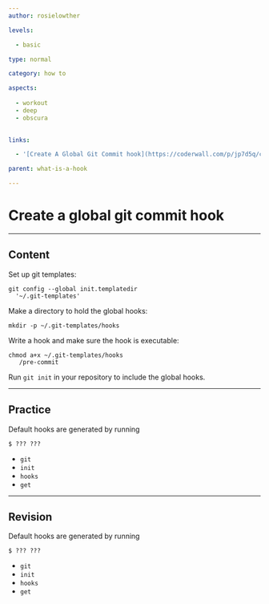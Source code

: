 ```yaml
---
author: rosielowther

levels:

  - basic

type: normal

category: how to

aspects:
  
  - workout
  - deep
  - obscura
  

links:

  - '[Create A Global Git Commit hook](https://coderwall.com/p/jp7d5q/create-a-global-git-commit-hook){website}'

parent: what-is-a-hook

---
```


# Create a global git commit hook

---
## Content

Set up git templates:
```
git config --global init.templatedir 
  '~/.git-templates'
```
Make a directory to hold the global hooks:
```
mkdir -p ~/.git-templates/hooks
```
Write a hook and make sure the hook is executable:
```
chmod a+x ~/.git-templates/hooks
   /pre-commit
```
Run `git init` in your repository to include the global hooks.

---
## Practice

Default hooks are generated by running 
```
$ ??? ???
```

* `git`
* `init`
* `hooks`
* `get`

---
## Revision

Default hooks are generated by running 
```
$ ??? ???
```

* `git`
* `init`
* `hooks`
* `get`

 

